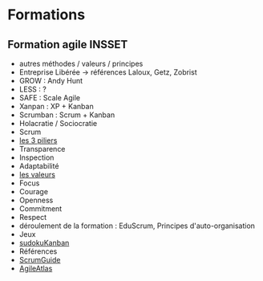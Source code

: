 # Formations

## Formation agile INSSET
- autres méthodes / valeurs / principes
 - Entreprise Libérée -> références Laloux, Getz, Zobrist
 - GROW : Andy Hunt
 - LESS : ?
 - SAFE : Scale Agile
 - Xanpan : XP + Kanban
 - Scrumban : Scrum + Kanban
 - Holacratie / Sociocratie
- Scrum
 - [les 3 piliers](http://www.scrumguides.org/scrum-guide.html)
  - Transparence
  - Inspection
  - Adaptabilité
 - [les valeurs](http://agileatlas.org)
  - Focus
  - Courage
  - Openness
  - Commitment
  - Respect
- déroulement de la formation : EduScrum, Principes d'auto-organisation
- Jeux
 - [sudokuKanban](http://www.unbounddna.com/resources/agile-games/sudokuban-a-kanban-in-action-puzzle-game/)
- Références
 - [ScrumGuide](http://www.scrumguides.org/scrum-guide.html)
 - [AgileAtlas](http://agileatlas.org)


 
